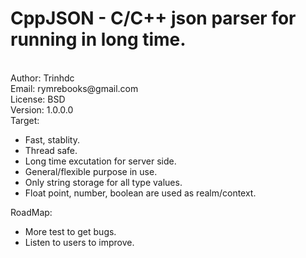 <H1>CppJSON - C/C++ json parser for running in long time.</H1><br>
Author: Trinhdc<br>
Email:  rymrebooks@gmail.com<br>
License: BSD<br>
Version: 1.0.0.0<br>
Target:<br><ul>
	<li>Fast, stablity.</li>
	<li>Thread safe.</li>
	<li>Long time excutation for server side.</li>
	<li>General/flexible purpose in use.</li>
	<li>Only string storage for all type values.</li>
	<li>Float point, number, boolean are used as realm/context.</li>
	</ul>
RoadMap:<br>
<ul>	
	<li>More test to get bugs.</li>
	<li>Listen to users to improve.</li>
</ul>
